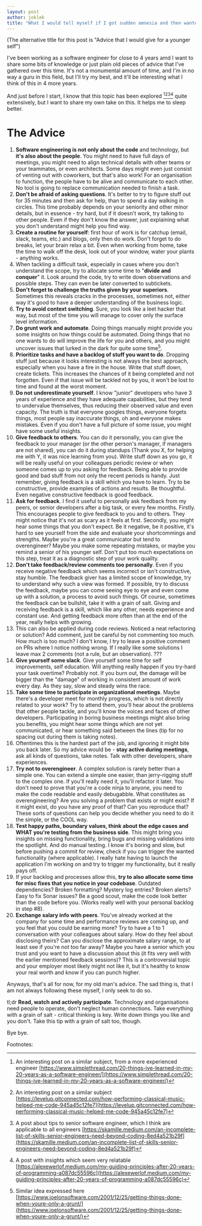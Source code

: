 ```yaml
---
layout: post
author: joklek
title: "What I would tell myself if I got sudden amnesia and then wanted to get into software engineering after it"
---
```


(The alternative title for this post is "Advice that I would give for a younger self")

I've been working as a software engineer for close to 4 years amd I want to share some bits of knowledge or just plain old pieces of advice that I've gathered over this time. It's not a monumental amount of time, and I'm in no way a guru in this field, but I'll try my best, and it'll be interesting what I think of this in 4 more years.

And just before I start, I know that this topic has been explored [^1][^2][^3][^4] quite extensively, but I want to share my own take on this. It helps me to sleep better.

# The Advice

1. **Software engineering is not only about the code** and technology, but **it's also about the people**. You might need to have full days of meetings, you might need to align technical details with other teams or your teammates, or even architects. Some days might even just consist of venting out with coworkers, but that's also work! For an organisation to function, the people have to be alive and communicate to each other. No tool is going to replace communication needed to finish a task.
2. **Don't be afraid of asking questions**. It's better to try to figure stuff out for 35 minutes and then ask for help, than to spend a day walking in circles. This time probably depends on your seniority and other minor details, but in essence - try hard, but if it doesn't work, try talking to other people. Even if they don't know the answer, just explaining what you don't understand might help you find way.
3. **Create a routine for yourself**: first hour of work is for catchup (email, slack, teams, etc.) and blogs, only then do work. Don't forget to do breaks, let your brain relax a bit. Even when working from home, take the time to walk off the desk, look out of your window, water your plants - anything works.
4. When tackling a difficult task, especially in cases where you don't understand the scope, try to allocate some time to "**divide and conquer**" it. Look around the code, try to write down observations and possible steps. They can even be later converted to subtickets.
5. **Don't forget to challenge the truths given by your superiors**. Sometimes this reveals cracks in the processes, sometimes not, either way it's good to have a deeper understanding of the business logic.
6. **Try to avoid context switching**. Sure, you look like a leet hacker that way, but most of the time you will manage to cover only the surface level information.
7. **Do grunt work and automate**. Doing things manually might provide you some insights on how things could be automated. Doing things that no one wants to do will improve the life for you and others, and you might uncover issues that lurked in the dark for quite some time[^5].
8. **Prioritize tasks and have a backlog of stuff you want to do**. Dropping stuff just because it looks interesting is not always the best approach, especially when you have a fire in the house. Write that stuff down, create tickets. This increases the chances of it being completed and not forgotten. Even if that issue will be tackled not by you, it won't be lost to time and found at the worst moment.
9. **Do not underestimate yourself**. I know "junior" developers who have 3 years of experience and they have adequate capabilities, but they tend to undervalue themselves, thus reducing their observed value and even capacity. The truth is that everyone googles things, everyone forgets things, most people say inaccurate things, oh and everyone makes mistakes. Even if you don't have a full picture of some issue, you might have some useful insights.
10. **Give feedback to others**. You can do it personally, you can give the feedback to your manager (or the other person's manager, if managers are not shared), you can do it during standups (Thank you X, for helping me with Y, it was nice learning from you). Write stuff down as you go, it will be really useful on your colleagues periodic review or when someone comes up to you asking for feedback. Being able to provide good and bad stuff from not only the recent periods is handy. Just remember, giving feedback is a skill which you have to learn. Try to be constructive, provide examples of actions and results. Be thoughtful. Even negative constructive feedback is good feedback.
11. **Ask for feedback**. I find it useful to personally ask feedback from my peers, or senior developers after a big task, or every few months. Firstly. This encourages people to give feedback to you and to others. They might notice that it's not as scary as it feels at first. Secondly, you might hear some things that you don't expect. Be it negative, be it positive, it's hard to see yourself from the side and evaluate your shortcommings and strengths. Maybe you're a great communicator but tend to overengineer? Maybe you make some repeating mistakes, or maybe you remind a senior of his younger self. Don't put too much expectations on this step, treat it as a diagnostic step of your work quality.
12. **Don't take feedback/review comments too personally**. Even if you receive negative feedback which seems incorrect or isn't constructive, stay humble. The feedback giver has a limited scope of knowledge, try to understand why such a view was formed. If possible, try to discuss the feedback, maybe you can come seeing eye to eye and even come up with a solution, a process to avoid such things. Of course, sometimes the feedback can be bullshit, take it with a grain of salt. Giving and receiving feedback is a skill, which like any other, needs experience and constant use. And getting feedback more often than at the end of the year, really helps with growing.
13. This can also be applied during code reviews. Noticed a neat refactoring or solution? Add comment, just be careful by not commenting too much. How much is too much? I don't know, I try to leave a positive comment on PRs where I notice nothing wrong. If I really like some solutions I leave max 2 comments (not a rule, but an observation). ???
14. **Give yourself some slack**. Give yourself some time for self improvements, self education. Will anything really happen if you try-hard your task overtime? Probably not. If you burn out, the damage will be bigger than the "damage" of working in consistent amount of work every day. As they say, slow and steady wins the race.
15. **Take some time to participate in organizational meetings**. Maybe there's a developer meet for monthly progress, which is not directly related to your work? Try to attend them, you'll hear about the problems that other people tackle, and you'll know the voices and faces of other developers. Participating in boring business meetings might also bring you benefits, you might hear some things which are not yet communicated, or hear something said between the lines (tip for no spacing out during them is taking notes).
16. Oftentimes this is the hardest part of the job, and ignoring it might bite you back later. So my advice would be - **stay active during meetings**, ask all kinds of questions, take notes. Talk with other developers, share experiences.
17. **Try not to overengineer**. A complex solution is rarely better than a simple one. You can extend a simple one easier, than jerry-rigging stuff to the complex one. If you'll really need it, you'll refactor it later. You don't need to prove that you're a code ninja to anyone, you need to make the code readable and easily debugabble. What constitutes as overengineering? Are you solving a problem that exists or might exist? If it might exist, do you have any proof of that? Can you reproduce that? These sorts of questions can help you decide whether you need to do it the simple, or the COOL way.
18. **Test happy paths, boundary values, think about the edge cases and WHAT you're testing from the business side**. This might bring you insights on missing functionality, bring bugs and missing validations into the spotlight. And do manual testing. I know it's boring and slow, but before pushing a commit for review, check if you can trigger the wanted functionality (where applicable). I really hate having to launch the application I'm working on and try to trigger my functionality, but it really pays off.
19. If your backlog and processes allow this, **try to also allocate some time for misc fixes that you notice in your codebase**. Outdated dependencies? Broken formatting? Mystery log entries? Broken alerts? Easy to fix Sonar issues? Be a good scout, make the code look better than the code before you. (Works really well with your personal backlog in step #8).
20. **Exchange salary info with peers**. You've already worked at the company for some time and performance reviews are coming up, and you feel that you could be earning more? Try to have a 1 to 1 conversation with your colleagues about salary. How do they feel about disclosing theirs? Can you disclose the approximate salary range, to at least see if you're not too far away? Maybe you have a senior which you trust and you want to have a discussion about this (it fits very well with the earlier mentioned feedback sessions)? This is a controversial topic and your employer most likely might not like it, but it's healthy to know your real worth and know if you can punch higher. 

Anyways, that's all for now, for my old man's advice. The sad thing is, that I am not always following these myself, I only seek to do so.

tl;dr **Read, watch and actively participate**. Technology and organisations need people to operate, don't neglect human connections. Take everything with a grain of salt - critical thinking is key. Write down things you like and you don't. Take this tip with a grain of salt too, though.

Bye bye.

Footnotes:

[^1]: An interesting post on a similar subject, from a more experienced engineer [https://www.simplethread.com/20-things-ive-learned-in-my-20-years-as-a-software-engineer/](https://www.simplethread.com/20-things-ive-learned-in-my-20-years-as-a-software-engineer/)

[^2]: An interesting post on a similar subject [https://levelup.gitconnected.com/how-performing-classical-music-helped-me-code-945a45c12fe7](https://levelup.gitconnected.com/how-performing-classical-music-helped-me-code-945a45c12fe7)

[^3]: A post about tips to senior software engineer, which I think are applicable to all engineers [https://skamille.medium.com/an-incomplete-list-of-skills-senior-engineers-need-beyond-coding-8ed4a521b29f](https://skamille.medium.com/an-incomplete-list-of-skills-senior-engineers-need-beyond-coding-8ed4a521b29f)

[^4]: A post with insights which seem very relatable [https://alexewerlof.medium.com/my-guiding-principles-after-20-years-of-programming-a087dc55596c](https://alexewerlof.medium.com/my-guiding-principles-after-20-years-of-programming-a087dc55596c)

[^5]: Similar idea expressed here [https://www.joelonsoftware.com/2001/12/25/getting-things-done-when-youre-only-a-grunt/](https://www.joelonsoftware.com/2001/12/25/getting-things-done-when-youre-only-a-grunt/)